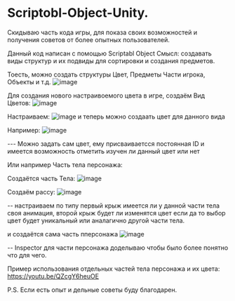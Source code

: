 # Scriptobl-Object-Unity.
Скидываю часть кода игры, для показа своих возможностей и получения советов от более опытных пользователей.


Данный код написан с помощью Scriptabl Object
Смысл: создавать виды структур и их подвиды для сортировки и создания предметов.

Тоесть, можно создать структуры Цвет, Предметы Части игрока, Объекты и т.д.
![image](https://github.com/user-attachments/assets/421946ff-5e09-408a-8ded-e5fd8c1e717b)


Для создания нового настраивоемого цвета в игре, создаём Вид Цветов:
![image](https://github.com/user-attachments/assets/cb44d904-fc4c-47bb-9dfe-56253e121ba6)

Настраиваем:
![image](https://github.com/user-attachments/assets/523d608f-56da-45eb-80cb-709162669169)
и теперь можно создаать цвет для данного вида

Например:
![image](https://github.com/user-attachments/assets/766ca41d-27c7-409a-bb71-7f441d698cda)

--- Можно задать сам цвет, ему присваиваетсся постоянная ID и имеется возможность отметить изучен ли данный цвет или нет

Или например Часть тела персонажа:

Создаётся часть Тела:
![image](https://github.com/user-attachments/assets/acff00cc-9587-4264-8a4b-836c2b952f61)

Создаём рассу:
![image](https://github.com/user-attachments/assets/af54d490-caed-4c14-9f2a-40ab10351824)

-- настраиваем по типу первый крыж имеется ли у данной части тела своя анимация, второй крыж будет ли изменятся цвет если да то выбор цвет будет уникальный или аналагично другой части тела.

и создаётся сама часть пперсонажа
![image](https://github.com/user-attachments/assets/cd1e5691-2955-45b9-aac7-441fda4a01be)

-- Inspector для части персонажа доделываю чтобы было более понятно что для чего.

Пример использования отдельных частей тела персонажа и их цвета:
https://youtu.be/QZcgY6heuOE

P.S. Если есть опыт и дельные советы буду благодарен.

